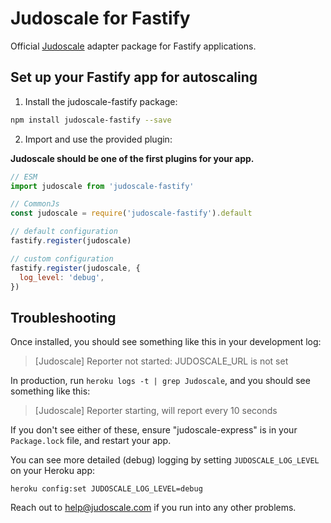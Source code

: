 # Judoscale for Fastify

Official [Judoscale](https://judoscale.com) adapter package for Fastify applications.

## Set up your Fastify app for autoscaling

1. Install the judoscale-fastify package:

```sh
npm install judoscale-fastify --save
```

2. Import and use the provided plugin:

**Judoscale should be one of the first plugins for your app.**

```javascript
// ESM
import judoscale from 'judoscale-fastify'

// CommonJs
const judoscale = require('judoscale-fastify').default

// default configuration
fastify.register(judoscale)

// custom configuration
fastify.register(judoscale, {
  log_level: 'debug',
})
```

## Troubleshooting

Once installed, you should see something like this in your development log:

> [Judoscale] Reporter not started: JUDOSCALE_URL is not set

In production, run `heroku logs -t | grep Judoscale`, and you should see something like this:

> [Judoscale] Reporter starting, will report every 10 seconds

If you don't see either of these, ensure "judoscale-express" is in your `Package.lock` file, and restart your app.

You can see more detailed (debug) logging by setting `JUDOSCALE_LOG_LEVEL` on your Heroku app:

```
heroku config:set JUDOSCALE_LOG_LEVEL=debug
```

Reach out to help@judoscale.com if you run into any other problems.
